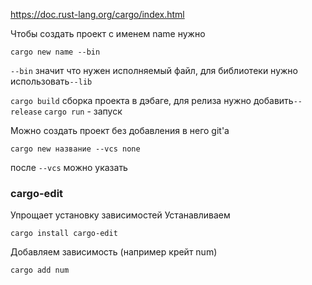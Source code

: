 
https://doc.rust-lang.org/cargo/index.html

Чтобы создать проект с именем name нужно
```
cargo new name --bin
```
`--bin` значит что нужен исполняемый файл, для библиотеки нужно использовать`--lib`

`cargo build`  сборка проекта в дэбаге, для релиза нужно добавить`--release`
`cargo run` - запуск

Можно создать проект без добавления в него git'а
```
cargo new название --vcs none
```
после `--vcs` можно указать 
### cargo-edit
Упрощает установку зависимостей
Устанавливаем
```
cargo install cargo-edit
```

Добавляем зависимость (например крейт num)
```
cargo add num
```